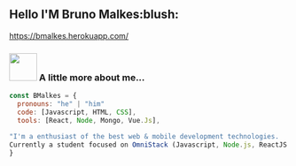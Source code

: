  <h2> Hello  I'M Bruno Malkes:blush:</h2>
 
 https://bmalkes.herokuapp.com/

### <img src="https://media.giphy.com/media/USV0ym3bVWQJJmNu3N/giphy.gif" width="50"> A little more about me... 
```javascript
const BMalkes = {
  pronouns: "he" | "him"
  code: [Javascript, HTML, CSS],
  tools: [React, Node, Mongo, Vue.Js],
  
"I'm a enthusiast of the best web & mobile development technologies.
Currently a student focused on OmniStack (Javascript, Node.js, ReactJS and React Native, Vue.Js)."
}
